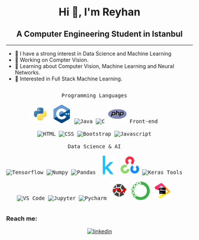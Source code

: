 <h1 align="center">Hi 👋, I'm Reyhan</h1> 
<h2 align="center">A Computer Engineering Student in Istanbul</h2>

-------------------------
- 📝 I have a strong interest in Data Science and Machine Learning
- 🔭 Working on Compter Vision.
- 🌱 Learning about Computer Vision, Machine Learning and Neural Networks.
- 🚩 Interested in Full Stack Machine Learning.

<p style="display: inline-block;" align="center">
  <kbd>
    <kbd>Programming Languages</kbd>
    <br>
    <br>
    <img width="50px" alt="Python" title="Python" src="https://raw.githubusercontent.com/github/explore/80688e429a7d4ef2fca1e82350fe8e3517d3494d/topics/python/python.png" /> 
        <img width="50px" alt="C++" title="C++" src="https://raw.githubusercontent.com/devicons/devicon/1119b9f84c0290e0f0b38982099a2bd027a48bf1/icons/cplusplus/cplusplus-original.svg" /> 
    <img width="50px" alt="Java" title="Java" src="https://img.icons8.com/color/48/000000/java-coffee-cup-logo.png" /> 
    <img width="50px" alt="C" title="C" src="https://cdn.jsdelivr.net/gh/devicons/devicon/icons/c/c-plain.svg" /> 
    <img width="50px" alt="PHP" title="PHP" src="https://raw.githubusercontent.com/github/explore/80688e429a7d4ef2fca1e82350fe8e3517d3494d/topics/php/php.png" /> 

  </kbd>
  <kbd>
    <kbd>Front-end</kbd>
    <br>
    <br>
    <img width="50px" alt="HTML" title="HTML" src="https://cdn.jsdelivr.net/gh/devicons/devicon/icons/html5/html5-original.svg" /> 
    <img width="50px" alt="CSS" title="CSS" src="https://cdn.jsdelivr.net/gh/devicons/devicon/icons/css3/css3-plain.svg" /> 
    <img width="50px" alt="Bootstrap" title="Bootstrap" src="https://cdn.jsdelivr.net/gh/devicons/devicon/icons/bootstrap/bootstrap-plain.svg" /> 
    <img width="50px" alt="Javascript" title="Javascript" src="https://cdn.jsdelivr.net/gh/devicons/devicon/icons/javascript/javascript-original.svg" />
  </kbd>
  <br>
  <br>
  <kbd>
    <kbd>Data Science & AI</kbd>
    <br>
    <br>
    <img width="50px" title="Tensorflow" src="https://raw.githubusercontent.com/valohai/ml-logos/5127528b5baadb77a6ea4b999a47b4e86bf0f98b/tensorflow-tf.svg" />
    <img width="50px" title="Numpy" src="https://cdn.jsdelivr.net/gh/devicons/devicon/icons/numpy/numpy-original.svg" />
    <img width="50px" title="Pandas" src="https://cdn.jsdelivr.net/gh/devicons/devicon/icons/pandas/pandas-original.svg" />
    <img width="50px" title="Kaggle" src="https://raw.githubusercontent.com/devicons/devicon/1119b9f84c0290e0f0b38982099a2bd027a48bf1/icons/kaggle/kaggle-original.svg" />
    <img width="50px" title="OpenCV" src="https://raw.githubusercontent.com/devicons/devicon/1119b9f84c0290e0f0b38982099a2bd027a48bf1/icons/opencv/opencv-original.svg" />
    <img width="50px" title="Keras" src="https://raw.githubusercontent.com/valohai/ml-logos/5127528b5baadb77a6ea4b999a47b4e86bf0f98b/keras.svg" />

  </kbd>
 

  <kbd>
    <kbd>Tools</kbd>
    <br>
    <br>
    <img width="50px" title="VS Code" src="https://cdn.jsdelivr.net/gh/devicons/devicon/icons/vscode/vscode-original.svg" />
    <img width="50px" title="Jupyter" src="https://cdn.jsdelivr.net/gh/devicons/devicon/icons/jupyter/jupyter-original.svg" />
    <img width="50px" title="Pycharm" src="https://cdn.jsdelivr.net/gh/devicons/devicon/icons/pycharm/pycharm-original.svg" />
    <img width="50px" title="Spyder" src="https://raw.githubusercontent.com/spyder-ide/spyder/bd43f60f877b06be586008e01c22f04f6ba44320/img_src/spyder.svg" />
    <img width="50px" title="Anaconda" src="https://raw.githubusercontent.com/devicons/devicon/1119b9f84c0290e0f0b38982099a2bd027a48bf1/icons/anaconda/anaconda-original.svg" />
    <img width="50px" title="Jetbrains" src="https://raw.githubusercontent.com/devicons/devicon/1119b9f84c0290e0f0b38982099a2bd027a48bf1/icons/jetbrains/jetbrains-original.svg" />

</p>

<h3>Reach me:</h3>
<div align="center">
<a href="https://www.linkedin.com/in/reyhan-bayraktar-581400206/" target="_blank">
<img src=https://img.shields.io/badge/linkedin-%231E77B5.svg?&style=for-the-badge&logo=linkedin&logoColor=white alt=linkedin style="margin-bottom: 5px;" />
</a>
  </div>

